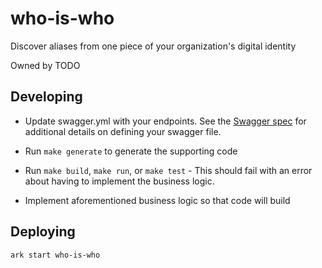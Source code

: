 # who-is-who

Discover aliases from one piece of your organization's digital identity

Owned by TODO

## Developing

- Update swagger.yml with your endpoints. See the [Swagger spec](http://swagger.io/specification/) for additional details on defining your swagger file.

- Run `make generate` to generate the supporting code

- Run `make build`, `make run`, or `make test` - This should fail with an error about having to implement the business logic.

- Implement aforementioned business logic so that code will build

## Deploying

```
ark start who-is-who
```
